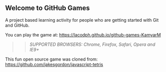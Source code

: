 ## Welcome to GitHub Games

A project based learning activity for people who are getting started with Git and GitHub.

You can play the game at: https://lacodph.github.io/github-games-KamyarM

>> _*SUPPORTED BROWSERS*: Chrome, Firefox, Safari, Opera and IE9+_

This fun open source game was cloned from: https://github.com/jakesgordon/javascript-tetris
